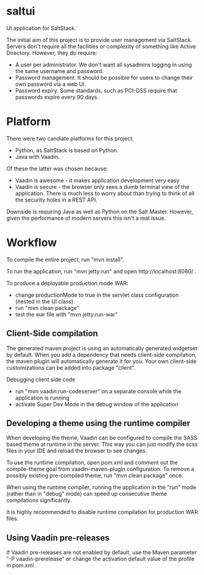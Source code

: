 saltui
==============

UI application for SaltStack.

The initial aim of this project is to provide user management via SaltStack.
Servers don't require all the facilities or complexity of something like
Active Directory. However, they do require:
* A user per administrator. We don't want all sysadmins logging in using the 
same username and password.
* Password management. It should be possible for users to change their own
password via a web UI.
* Password expiry. Some standards, such as PCI-DSS require that passwords
expire every 90 days. 

Platform
========
There were two candiate platforms for this project:
* Python, as SaltStack is based on Python.
* Java with Vaadin.

Of these the latter was chosen because:
* Vaadin is awesome - it makes application development very easy
* Vaadin is secure - the browser only sees a dumb terminal view of the 
application. There is much less to worry about than trying to think of all
the security holes in a REST API.

Downside is requiring Java as well as Python on the Salt Master. However,
given the performance of modern servers this isn't a real issue.


Workflow
========

To compile the entire project, run "mvn install".

To run the application, run "mvn jetty:run" and open http://localhost:8080/ .

To produce a deployable production mode WAR:
- change productionMode to true in the servlet class configuration (nested in the UI class)
- run "mvn clean package"
- test the war file with "mvn jetty:run-war"

Client-Side compilation
-------------------------

The generated maven project is using an automatically generated widgetset by default. 
When you add a dependency that needs client-side compilation, the maven plugin will 
automatically generate it for you. Your own client-side customizations can be added into
package "client".

Debugging client side code
  - run "mvn vaadin:run-codeserver" on a separate console while the application is running
  - activate Super Dev Mode in the debug window of the application

Developing a theme using the runtime compiler
-------------------------

When developing the theme, Vaadin can be configured to compile the SASS based
theme at runtime in the server. This way you can just modify the scss files in
your IDE and reload the browser to see changes.

To use the runtime compilation, open pom.xml and comment out the compile-theme 
goal from vaadin-maven-plugin configuration. To remove a possibly existing 
pre-compiled theme, run "mvn clean package" once.

When using the runtime compiler, running the application in the "run" mode 
(rather than in "debug" mode) can speed up consecutive theme compilations
significantly.

It is highly recommended to disable runtime compilation for production WAR files.

Using Vaadin pre-releases
-------------------------

If Vaadin pre-releases are not enabled by default, use the Maven parameter
"-P vaadin-prerelease" or change the activation default value of the profile in pom.xml .
